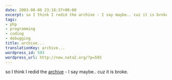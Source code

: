 ```yaml
---
date: 2003-08-06 23:18:37+00:00
excerpt: so I think I redid the archive - I say maybe.. cuz it is broke.
tags:
- php
- programming
- coding
- debugging
title: archive...
translationKey: archive...
wordpress_id: 593
wordpress_url: http://new.nata2.org/?p=593
---
```


so I think I redid the <a href="archive.php">archive</a> - I say maybe.. cuz it is broke.